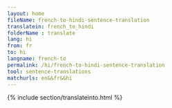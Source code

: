 ```yaml
---
layout: home
fileName: french-to-hindi-sentence-translation
translatein: french_to_hindi
folderName : translate
lang: hi
from: fr
to: hi
langname: french-to
permalink: /hi/french-to-hindi-sentence-translation
tool: sentence-translations
matchurls: en&&fr&&hi
---
```

{% include section/translateinto.html %}
